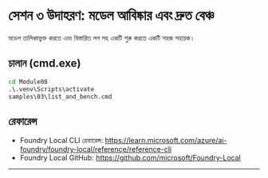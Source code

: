<!--
CO_OP_TRANSLATOR_METADATA:
{
  "original_hash": "ed8edea2fc43898c2537130fb3ae6878",
  "translation_date": "2025-09-22T17:48:05+00:00",
  "source_file": "Module08/samples/03/README.md",
  "language_code": "bn"
}
-->
# সেশন ৩ উদাহরণ: মডেল আবিষ্কার এবং দ্রুত বেঞ্চ

মডেল তালিকাভুক্ত করতে এবং বিস্তারিত লগ সহ একটি শুরু করতে একটি সহজ সহায়ক।

## চালান (cmd.exe)
```cmd
cd Module08
.\.venv\Scripts\activate
samples\03\list_and_bench.cmd
```

## রেফারেন্স
- Foundry Local CLI রেফারেন্স: https://learn.microsoft.com/azure/ai-foundry/foundry-local/reference/reference-cli
- Foundry Local GitHub: https://github.com/microsoft/Foundry-Local

---


